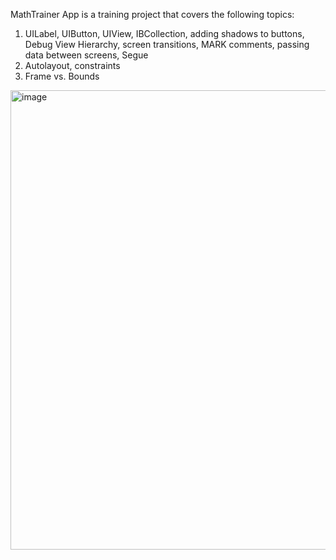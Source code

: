 MathTrainer App is a training project that covers the following topics:
1. UILabel, UIButton, UIView, IBCollection, adding shadows to buttons, Debug View Hierarchy, screen transitions, MARK comments, passing data between screens, Segue
2. Autolayout, constraints
3. Frame vs. Bounds

<img width="735" alt="image" src="https://github.com/user-attachments/assets/d543f9fa-3e22-481b-a276-c149c2721c7b" />

